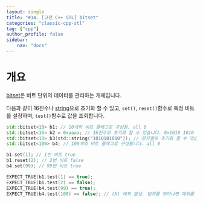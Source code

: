 ```yaml
---
layout: single
title: "#14. [고전 C++ STL] bitset"
categories: "classic-cpp-stl"
tag: ["cpp"]
author_profile: false
sidebar: 
    nav: "docs"
---
```


# 개요

[bitset](https://tango1202.github.io/classic-cpp-stl/classic-cpp-stl-bitset/)은 비트 단위의 데이터를 관리하는 개체입니다.

다음과 같이 16진수나 [string](https://tango1202.github.io/mordern-cpp-stl/mordern-cpp-stl-string/#%EA%B0%9C%EC%9A%94)으로 초기화 할 수 있고, `set()`, `reset()`함수로 특정 비트를 설정하며, `test()`함수로 값을 조회합니다.

```cpp
std::bitset<10> b1; // 10개의 비트 플래그로 구성됨. all 0 
std::bitset<16> b2 = 0xaaaa; // 16진수로 초기화 할 수 있습니다. 0x1010 1010 1010 1010 
std::bitset<10> b3(std::string("1010101010")); // 문자열로 초기화 할 수 있습니다. 0x1010 1010 10 
std::bitset<100> b4; // 100개의 비트 플래그로 구성됩니다. all 0

b1.set(1); // 1번 비트 true 
b1.reset(2); // 2번 비트 false
b4.set(99); // 99번 비트 true

EXPECT_TRUE(b1.test(1) == true);
EXPECT_TRUE(b1.test(2) == false);
EXPECT_TRUE(b4.test(99) == true);
EXPECT_TRUE(b4.test(100) == false); // (X) 예외 발생. 범위를 벗어나면 예외를 발생합니다.
```


